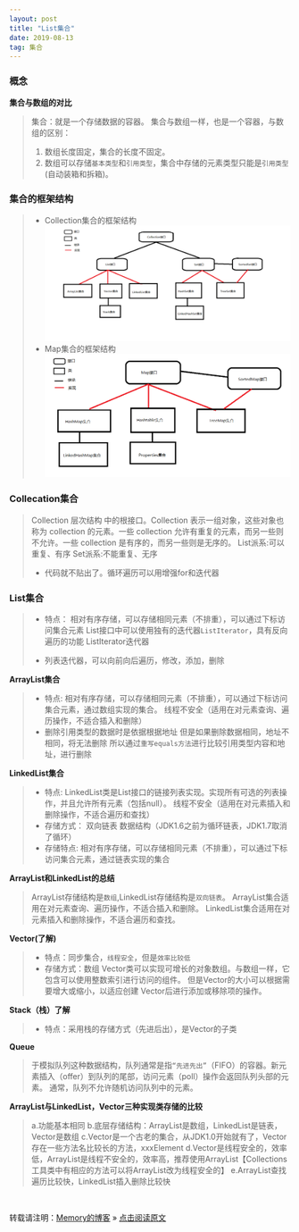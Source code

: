 ```yaml
---
layout: post
title: "List集合"
date: 2019-08-13
tag: 集合
---
```

### 概念

**集合与数组的对比**

> 集合：就是一个存储数据的容器。
> 集合与数组一样，也是一个容器，与数组的区别：
> 1. 数组长度固定，集合的长度不固定。
> 2. 数组可以存储`基本类型`和`引用类型`，集合中存储的元素类型只能是`引用类型`(自动装箱和拆箱)。

### 集合的框架结构

> * Collection集合的框架结构
> ![Collection集合](/images/collection集合.png)
> * Map集合的框架结构
> ![Map集合](/images/Map集合.png)

### Collecation集合

> Collection 层次结构 中的根接口。Collection 表示一组对象，这些对象也称为 collection 的元素。一些 collection 允许有重复的元素，而另一些则不允许。一些 collection 是有序的，而另一些则是无序的。
> List派系:可以重复、有序
> Set派系:不能重复、无序
> * 代码就不贴出了。循环遍历可以用增强for和迭代器

### List集合

> * 特点：
> 相对有序存储，可以存储相同元素（不排重），可以通过下标访问集合元素
> List接口中可以使用独有的迭代器`ListIterator`，具有反向遍历的功能
> ListIterator迭代器
> - 列表迭代器，可以向前向后遍历，修改，添加，删除

**ArrayList集合**

> * 特点:
> 相对有序存储，可以存储相同元素（不排重），可以通过下标访问集合元素，通过数组实现的集合。
> 线程不安全（适用在对元素查询、遍历操作，不适合插入和删除）
> * 删除引用类型的数据时是依据根据地址
> 但是如果删除数据相同，地址不相同，将无法删除
> 所以通过`重写equals方法`进行比较引用类型内容和地址，进行删除

**LinkedList集合**

> * 特点:
> LinkedList类是List接口的链接列表实现。实现所有可选的列表操作，并且允许所有元素（包括null）。
> 线程不安全（适用在对元素插入和删除操作，不适合遍历和查找）
> * 存储方式：
> 双向链表 数据结构（JDK1.6之前为循环链表，JDK1.7取消了循环）
> * 存储特点:
> 相对有序存储，可以存储相同元素（不排重），可以通过下标访问集合元素，通过链表实现的集合

**ArrayList和LinkedList的总结**

> ArrayList存储结构是`数组`,LinkedList存储结构是`双向链表`。
> ArrayList集合适用在对元素查询、遍历操作，不适合插入和删除。
> LinkedList集合适用在对元素插入和删除操作，不适合遍历和查找。

**Vector(了解)**

> * 特点：同步集合，`线程安全`，但是`效率比较低`
> * 存储方式：数组
> Vector类可以实现可增长的对象数组。与数组一样，它包含可以使用整数索引进行访问的组件。
> 但是Vector的大小可以根据需要增大或缩小，以适应创建 Vector后进行添加或移除项的操作。

**Stack（栈）了解**

> - 特点：采用栈的存储方式（先进后出），是Vector的子类

**Queue**

> 于模拟队列这种数据结构，队列通常是指`“先进先出”`（FIFO）的容器。新元素插入（offer）到队列的尾部，访问元素（poll）操作会返回队列头部的元素。
> 通常，队列不允许随机访问队列中的元素。

**ArrayList与LinkedList，Vector三种实现类存储的比较**

> a.功能基本相同
> b.底层存储结构：ArrayList是数组，LinkedList是链表，Vector是数组
> c.Vector是一个古老的集合，从JDK1.0开始就有了，Vector存在一些方法名比较长的方法，xxxElement
> d.Vector是线程安全的，效率低，ArrayList是线程不安全的，效率高，推荐使用ArrayList【Collections工具类中有相应的方法可以将ArrayList改为线程安全的】
> e.ArrayList查找遍历比较快，LinkedList插入删除比较快

<br>

转载请注明：[Memory的博客](https://www.shendonghai.com) » [点击阅读原文](https://www.shendonghai.com/2018/04/Hibernate/) 